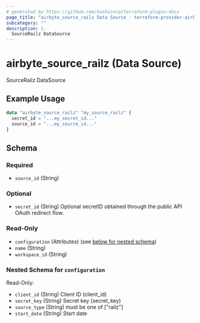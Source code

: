 ```yaml
---
# generated by https://github.com/hashicorp/terraform-plugin-docs
page_title: "airbyte_source_railz Data Source - terraform-provider-airbyte"
subcategory: ""
description: |-
  SourceRailz DataSource
---
```


# airbyte_source_railz (Data Source)

SourceRailz DataSource

## Example Usage

```terraform
data "airbyte_source_railz" "my_source_railz" {
  secret_id = "...my_secret_id..."
  source_id = "...my_source_id..."
}
```

<!-- schema generated by tfplugindocs -->
## Schema

### Required

- `source_id` (String)

### Optional

- `secret_id` (String) Optional secretID obtained through the public API OAuth redirect flow.

### Read-Only

- `configuration` (Attributes) (see [below for nested schema](#nestedatt--configuration))
- `name` (String)
- `workspace_id` (String)

<a id="nestedatt--configuration"></a>
### Nested Schema for `configuration`

Read-Only:

- `client_id` (String) Client ID (client_id)
- `secret_key` (String) Secret key (secret_key)
- `source_type` (String) must be one of ["railz"]
- `start_date` (String) Start date


